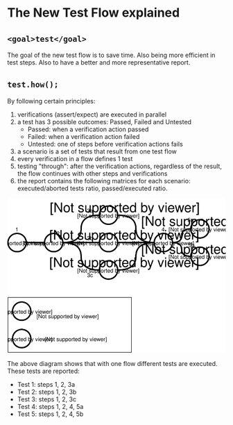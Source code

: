 # The New Test Flow explained

## `<goal>test</goal>`
The goal of the new test flow is to save time. Also being more efficient in test steps. Also to have a better and more representative report.

## `test.how();`
By following certain principles:
1. verifications (assert/expect) are executed in parallel
1. a test has 3 possible outcomes: Passed, Failed and Untested
   * Passed: when a verification action passed
   * Failed: when a verification action failed
   * Untested: one of steps before verification actions fails
1. a scenario is a set of tests that result from one test flow
1. every verification in a flow defines 1 test
1. testing "through": after the verification actions, regardless of the result, the flow continues with other steps and verifications
1. the report contains the following matrices for each scenario: executed/aborted tests ratio, passed/executed ratio.

![Flow overview](/images/testflow_3.svg)

The above diagram shows that with one flow different tests are executed. These tests are reported:
* Test 1: steps 1, 2, 3a
* Test 2: steps 1, 2, 3b
* Test 3: steps 1, 2, 3c
* Test 4: steps 1, 2, 4, 5a
* Test 5: steps 1, 2, 4, 5b

